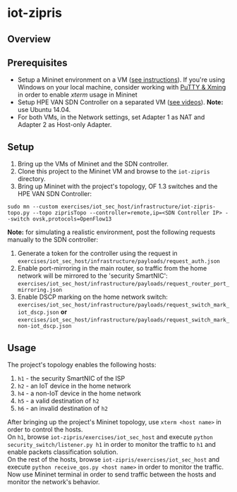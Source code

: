 # iot-zipris

## Overview


## Prerequisites
<ul>
<li>Setup a Mininet environment on a VM (<a href="http://mininet.org/download/">see instructions</a>). If you're using Windows on your local machine, consider working with <a href="https://www.youtube.com/watch?v=YLAYfwUPj7s">PuTTY & Xming</a> in order to enable <i>xterm</i> usage in Mininet</li>
<li>Setup HPE VAN SDN Controller on a separated VM (<a href="https://www.youtube.com/watch?v=_xWwKLjZ4Ig&list=PLsYGHuNuBZcZIso_OSGv_CjaMQREMHpIA&index=1">see videos</a>). <b>Note:</b> use Ubuntu 14.04.</li>
<li>For both VMs, in the Network settings, set Adapter 1 as NAT and Adapter 2 as Host-only Adapter.</li>
</ul>

## Setup
1. Bring up the VMs of Mininet and the SDN controller.
2. Clone this project to the Mininet VM and browse to the `iot-zipris` directory.
3. Bring up Mininet with the project's topology, OF 1.3 switches and the HPE VAN SDN Controller:

`sudo mn --custom exercises/iot_sec_host/infrastructure/iot-zipris-topo.py --topo ziprisTopo --controller=remote,ip=<SDN Controller IP> --switch ovsk,protocols=OpenFlow13`

<b>Note:</b> for simulating a realistic environment, post the following requests manually to the SDN controller:
1. Generate a token for the controller using the request in `exercises/iot_sec_host/infrastructure/payloads/request_auth.json`
2. Enable port-mirroring in the main router, so traffic from the home network will be mirrored to the 'security SmartNIC': `exercises/iot_sec_host/infrastructure/payloads/request_router_port_mirroring.json`
3. Enable DSCP marking on the home network switch: `exercises/iot_sec_host/infrastructure/payloads/request_switch_mark_iot_dscp.json` <b>or</b> `exercises/iot_sec_host/infrastructure/payloads/request_switch_mark_non-iot_dscp.json`

## Usage
The project's topology enables the following hosts:
1. `h1` - the security SmartNIC of the ISP
2. `h2` - an IoT device in the home network
3. `h4` - a non-IoT device in the home network
4. `h5` - a valid destination of `h2`
5. `h6` - an invalid destination of `h2`

After bringing up the project's Mininet topology, use `xterm <host name>` in order to control the hosts.<br />
On `h1`, browse `iot-zipris/exercises/iot_sec_host` and execute `python security_switch/listener.py h1` in order to monitor the traffic to `h1` and enable packets classification solution.<br />
On the rest of the hosts, browse `iot-zipris/exercises/iot_sec_host` and execute `python receive_qos.py <host name>` in order to monitor the traffic.<br />
Now use Mininet terminal in order to send traffic between the hosts and monitor the network's behavior.